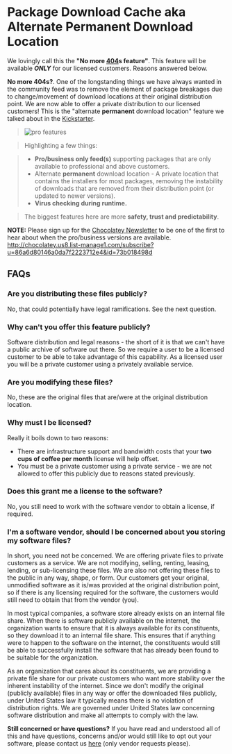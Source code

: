 # Package Download Cache aka Alternate Permanent Download Location
We lovingly call this the **"No more [404](https://en.wikipedia.org/wiki/HTTP_404)s feature"**. This feature will be available ***ONLY*** for our licensed customers. Reasons answered below.

**No more 404s?**. One of the longstanding things we have always wanted in the community feed was to remove the element of package breakages due to change/movement of download locations at their original distribution point. We are now able to offer a private distribution to our licensed customers! This is the "alternate **permanent** download location" feature we talked about in the [Kickstarter](https://www.kickstarter.com/projects/ferventcoder/chocolatey-the-alternative-windows-store-like-yum/description).

> ![pro features](https://cloud.githubusercontent.com/assets/63502/12588924/a2c8d49e-c420-11e5-93a0-f271b8b7c3e3.png)

> Highlighting a few things:

> * **Pro/business only feed(s)** supporting packages that are only available to professional and above customers. 
> * Alternate **permanent** download location - A private location that contains the installers for most packages, removing the instability of downloads that are removed from their distribution point (or updated to newer versions).
> * **Virus checking during runtime.**

> The biggest features here are more **safety, trust and predictability**.

**NOTE:** Please sign up for the [Chocolatey Newsletter](http://chocolatey.us8.list-manage1.com/subscribe?u=86a6d80146a0da7f2223712e4&id=73b018498d) to be one of the first to hear about when the pro/business versions are available. http://chocolatey.us8.list-manage1.com/subscribe?u=86a6d80146a0da7f2223712e4&id=73b018498d

## FAQs
### Are you distributing these files publicly?
No, that could potentially have legal ramifications. See the next question.

### Why can't you offer this feature publicly?
Software distribution and legal reasons - the short of it is that we can't have a public archive of software out there. So we require a user to be a licensed customer to be able to take advantage of this capability. As a licensed user you will be a private customer using a privately available service.

### Are you modifying these files?
No, these are the original files that are/were at the original distribution location.

### Why must I be licensed? 
Really it boils down to two reasons:

* There are infrastructure support and bandwidth costs that your **two cups of coffee per month** license will help offset.
* You must be a private customer using a private service - we are not allowed to offer this publicly due to reasons stated previously.

### Does this grant me a license to the software?
No, you still need to work with the software vendor to obtain a license, if required. 

### I'm a software vendor, should I be concerned about you storing my software files?
In short, you need not be concerned. We are offering private files to private customers as a service. We are not modifying, selling, renting, leasing, lending, or sub-licensing these files. We are also not offering these files to the public in any way, shape, or form. Our customers get your original, unmodified software as it is/was provided at the original distribution point, so if there is any licensing required for the software, the customers would still need to obtain that from the vendor (you).

In most typical companies, a software store already exists on an internal file share. When there is software publicly available on the internet, the organization wants to ensure that it is always available for its constituents, so they download it to an internal file share. This ensures that if anything were to happen to the software on the internet, the constituents would still be able to successfully install the software that has already been found to be suitable for the organization.

As an organization that cares about its constituents, we are providing a private file share for our private customers who want more stability over the inherent instability of the internet. Since we don't modify the original (publicly available) files in any way or offer the downloaded files publicly, under United States law it typically means there is no violation of distribution rights. We are governed under United States law concerning software distribution and make all attempts to comply with the law. 

**Still concerned or have questions?** If you have read and understood all of this and have questions, concerns and/or would still like to opt out your software, please contact us <a href="mailto:chocolateywebadmin at googlegroups dot com?subject=[Insert Your Software Name Here] - Chocolatey Community Feed Caching&body=Please fill in details of your request (remember to include the package page url, and the software name). Please remember to change the to address to a valid email address.">here</a> (only vendor requests please).
